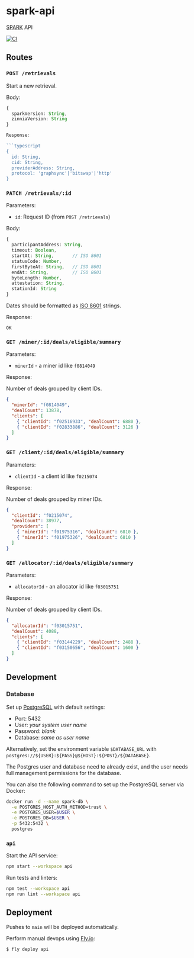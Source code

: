 # spark-api
[SPARK](https://github.com/filecoin-station/spark) API

[![CI](https://github.com/filecoin-station/spark-api/actions/workflows/ci.yml/badge.svg)](https://github.com/filecoin-station/spark-api/actions/workflows/ci.yml)

## Routes

### `POST /retrievals`

Start a new retrieval.

Body:

```typescript
{
  sparkVersion: String,
  zinniaVersion: String
}

Response:

```typescript
{
  id: String,
  cid: String,
  providerAddress: String,
  protocol: 'graphsync'|'bitswap'|'http'
}
```

### `PATCH /retrievals/:id`

Parameters:
- `id`: Request ID (from `POST /retrievals`)

Body:

```typescript
{
  participantAddress: String,
  timeout: Boolean,
  startAt: String,       // ISO 8601
  statusCode: Number,
  firstByteAt: String,   // ISO 8601
  endAt: String,         // ISO 8601
  byteLength: Number,
  attestation: String,
  stationId: String
}
```

Dates should be formatted as [ISO 8601](https://tc39.es/ecma262/#sec-date-time-string-format)
strings.

Response:

```
OK
```

### `GET /miner/:id/deals/eligible/summary`

Parameters:
- `minerId` - a miner id like `f0814049`

Response:

Number of deals grouped by client IDs.

```json
{
  "minerId": "f0814049",
  "dealCount": 13878,
  "clients": [
    { "clientId": "f02516933", "dealCount": 6880 },
    { "clientId": "f02833886", "dealCount": 3126 }
  ]
}
```

### `GET /client/:id/deals/eligible/summary`

Parameters:
- `clientId` - a client id like `f0215074`

Response:

Number of deals grouped by miner IDs.

```json
{
  "clientId": "f0215074",
  "dealCount": 38977,
  "providers": [
    { "minerId": "f01975316", "dealCount": 6810 },
    { "minerId": "f01975326", "dealCount": 6810 }
  ]
}
```

### `GET /allocator/:id/deals/eligible/summary`

Parameters:
- `allocatorId` - an allocator id like `f03015751`

Response:

Number of deals grouped by client IDs.

```json
{
  "allocatorId": "f03015751",
  "dealCount": 4088,
  "clients": [
    { "clientId": "f03144229", "dealCount": 2488 },
    { "clientId": "f03150656", "dealCount": 1600 }
  ]
}
```

## Development

### Database

Set up [PostgreSQL](https://www.postgresql.org/) with default settings:
 - Port: 5432
 - User: _your system user name_
 - Password: _blank_
 - Database: _same as user name_

Alternatively, set the environment variable `$DATABASE_URL` with `postgres://${USER}:${PASS}@${HOST}:${POST}/${DATABASE}`.

The Postgres user and database need to already exist, and the user
needs full management permissions for the database.

You can also the following command to set up the PostgreSQL server via Docker:

```bash
docker run -d --name spark-db \
  -e POSTGRES_HOST_AUTH_METHOD=trust \
  -e POSTGRES_USER=$USER \
  -e POSTGRES_DB=$USER \
  -p 5432:5432 \
  postgres
```

### `api`

Start the API service:

```bash
npm start --workspace api
```

Run tests and linters:

```bash
npm test --workspace api
npm run lint --workspace api
```

## Deployment

Pushes to `main` will be deployed automatically.

Perform manual devops using [Fly.io](https://fly.io):

```bash
$ fly deploy api
```
